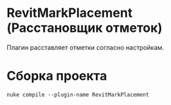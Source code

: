 # RevitMarkPlacement (Расстановщик отметок)
Плагин расставляет отметки согласно настройкам.

# Сборка проекта
```
nuke compile --plugin-name RevitMarkPlacement
```